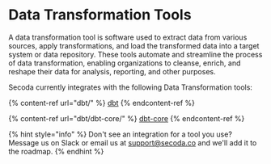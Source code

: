 # Data Transformation Tools

A data transformation tool is software used to extract data from various sources, apply transformations, and load the transformed data into a target system or data repository. These tools automate and streamline the process of data transformation, enabling organizations to cleanse, enrich, and reshape their data for analysis, reporting, and other purposes.

Secoda currently integrates with the following Data Transformation tools:

{% content-ref url="dbt/" %}
[dbt](dbt/)
{% endcontent-ref %}

{% content-ref url="dbt/dbt-core/" %}
[dbt-core](dbt/dbt-core/)
{% endcontent-ref %}

{% hint style="info" %}
Don't see an integration for a tool you use? Message us on Slack or email us at support@secoda.co and we'll add it to the roadmap.
{% endhint %}
